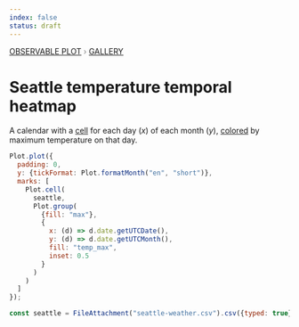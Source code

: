 ```yaml
---
index: false
status: draft
---
```


<div style="color: grey; font: 13px/25.5px var(--sans-serif); text-transform: uppercase;"><h1 style="display: none;">Plot: Seattle temperature temporal heatmap</h1><a href="/plot">Observable Plot</a> › <a href="/@observablehq/plot-gallery">Gallery</a></div>

# Seattle temperature temporal heatmap

A calendar with a [cell](https://observablehq.com/plot/marks/cell) for each day (_x_) of each month (_y_), [colored](https://observablehq.com/plot/features/scales#color-scales) by maximum temperature on that day.

```js echo
Plot.plot({
  padding: 0,
  y: {tickFormat: Plot.formatMonth("en", "short")},
  marks: [
    Plot.cell(
      seattle,
      Plot.group(
        {fill: "max"},
        {
          x: (d) => d.date.getUTCDate(),
          y: (d) => d.date.getUTCMonth(),
          fill: "temp_max",
          inset: 0.5
        }
      )
    )
  ]
});
```

```js echo
const seattle = FileAttachment("seattle-weather.csv").csv({typed: true});
```
